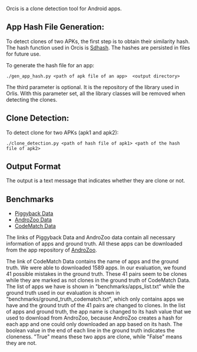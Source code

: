 Orcis is a clone detection tool for Android apps.

## App Hash File Generation:
To detect clones of two APKs, the first step is to obtain their similarity hash.
The hash function used in Orcis is [Sdhash](https://github.com/sptonkin/fuzzyhashlib).
The hashes are persisted in files for future use.

To generate the hash file for an app:

```
./gen_app_hash.py <path of apk file of an app>  <output directory>
```

The third parameter is optional. It is the repository of the library used in Orlis. With this 
parameter set, all the library classes will be removed when detecting the clones. 

## Clone Detection:
To detect clone for two APKs (apk1 and apk2):

```
./clone_detection.py <path of hash file of apk1> <path of the hash file of apk2>
```

## Output Format 
The output is a text message that indicates whether they are clone or not.


## Benchmarks
* [Piggyback Data](https://github.com/serval-snt-uni-lu/Piggybacking)
* [AndroZoo Data](https://androzoo.uni.lu/repackaging)
* [CodeMatch Data](http://www.st.informatik.tu-darmstadt.de/artifacts/codematch/)

The links of Piggyback Data and AndroZoo data contain all necessary
information of apps and ground truth. All these apps can be downloaded from the app
repository of [AndroZoo](https://androzoo.uni.lu/).

The link of CodeMatch Data contains the name of apps and the ground truth.
We were able to downloaded 1589 apps. In our evaluation, we found 41 possible
mistakes in the ground truth. These 41 pairs seem to be clones while they are marked
as not clones in the ground truth of CodeMatch Data. The list of apps we have is shown in
"benchmarks/apps_list.txt" while the ground truth used in our evaluation is shown
in "benchmarks/ground_truth_codematch.txt", which only contains apps we have and
the ground truth of the 41 pairs are changed to clones. In the list of apps and ground
truth, the app name is changed to its hash value that we used to download from AndroZoo,
because AndroZoo creates a hash for each app and one could only downloaded an app based on
its hash. The boolean value in the end of each line in the ground truth
indicates the cloneness. "True" means these two apps are clone, while "False"
means they are not.
